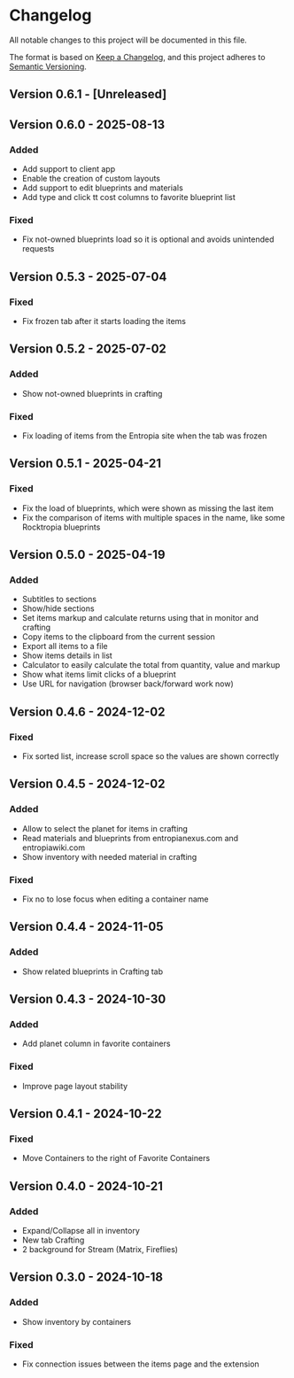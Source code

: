 # Changelog

All notable changes to this project will be documented in this file.

The format is based on [Keep a Changelog](https://keepachangelog.com/en/1.1.0/),
and this project adheres to [Semantic Versioning](https://semver.org/spec/v2.0.0.html).

## Version 0.6.1 - [Unreleased]

## Version 0.6.0 - 2025-08-13

### Added
- Add support to client app
- Enable the creation of custom layouts
- Add support to edit blueprints and materials
- Add type and click tt cost columns to favorite blueprint list

### Fixed
- Fix not-owned blueprints load so it is optional and avoids unintended requests

## Version 0.5.3 - 2025-07-04
### Fixed
- Fix frozen tab after it starts loading the items

## Version 0.5.2 - 2025-07-02
### Added
- Show not-owned blueprints in crafting

### Fixed
- Fix loading of items from the Entropia site when the tab was frozen

## Version 0.5.1 - 2025-04-21
### Fixed
- Fix the load of blueprints, which were shown as missing the last item
- Fix the comparison of items with multiple spaces in the name, like some Rocktropia blueprints

## Version 0.5.0 - 2025-04-19
### Added
- Subtitles to sections
- Show/hide sections
- Set items markup and calculate returns using that in monitor and crafting
- Copy items to the clipboard from the current session
- Export all items to a file
- Show items details in list
- Calculator to easily calculate the total from quantity, value and markup
- Show what items limit clicks of a blueprint
- Use URL for navigation (browser back/forward work now)

## Version 0.4.6 - 2024-12-02
### Fixed
- Fix sorted list, increase scroll space so the values are shown correctly

## Version 0.4.5 - 2024-12-02
### Added
- Allow to select the planet for items in crafting
- Read materials and blueprints from entropianexus.com and entropiawiki.com
- Show inventory with needed material in crafting

### Fixed
- Fix no to lose focus when editing a container name

## Version 0.4.4 - 2024-11-05
### Added
- Show related blueprints in Crafting tab

## Version 0.4.3 - 2024-10-30
### Added
- Add planet column in favorite containers

### Fixed
- Improve page layout stability

## Version 0.4.1 - 2024-10-22
### Fixed
- Move Containers to the right of Favorite Containers

## Version 0.4.0 - 2024-10-21
### Added
- Expand/Collapse all in inventory
- New tab Crafting
- 2 background for Stream (Matrix, Fireflies)

## Version 0.3.0 - 2024-10-18
### Added
- Show inventory by containers

### Fixed
- Fix connection issues between the items page and the extension

